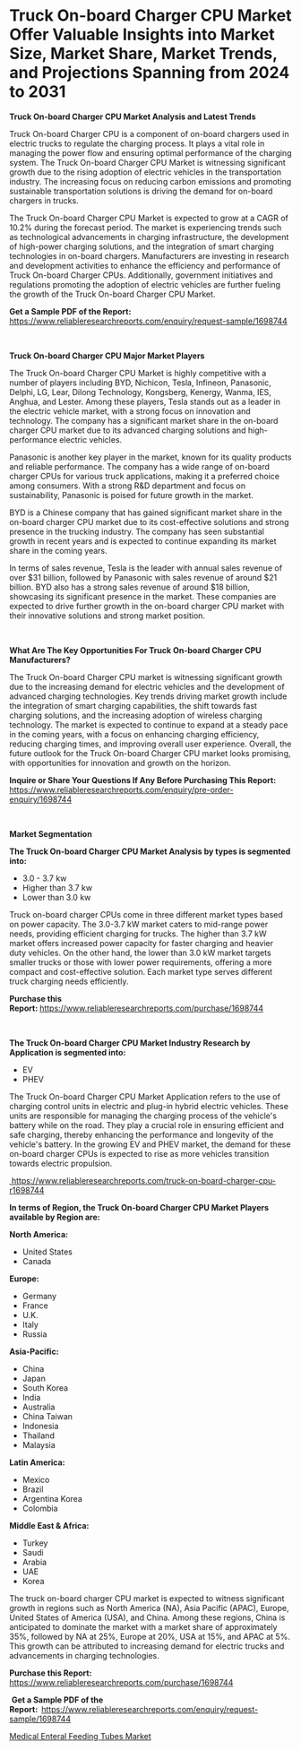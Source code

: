 <p><h1>Truck On-board Charger CPU Market Offer Valuable Insights into Market Size, Market Share, Market Trends, and Projections Spanning from 2024 to 2031</h1></p><p><strong>Truck On-board Charger CPU Market Analysis and Latest Trends</strong></p>
<p><p>Truck On-board Charger CPU is a component of on-board chargers used in electric trucks to regulate the charging process. It plays a vital role in managing the power flow and ensuring optimal performance of the charging system. The Truck On-board Charger CPU Market is witnessing significant growth due to the rising adoption of electric vehicles in the transportation industry. The increasing focus on reducing carbon emissions and promoting sustainable transportation solutions is driving the demand for on-board chargers in trucks.</p><p>The Truck On-board Charger CPU Market is expected to grow at a CAGR of 10.2% during the forecast period. The market is experiencing trends such as technological advancements in charging infrastructure, the development of high-power charging solutions, and the integration of smart charging technologies in on-board chargers. Manufacturers are investing in research and development activities to enhance the efficiency and performance of Truck On-board Charger CPUs. Additionally, government initiatives and regulations promoting the adoption of electric vehicles are further fueling the growth of the Truck On-board Charger CPU Market.</p></p>
<p><strong>Get a Sample PDF of the Report:&nbsp;</strong> <a href="https://www.reliableresearchreports.com/enquiry/request-sample/1698744">https://www.reliableresearchreports.com/enquiry/request-sample/1698744</a></p>
<p>&nbsp;</p>
<p><strong>Truck On-board Charger CPU Major Market Players</strong></p>
<p><p>The Truck On-board Charger CPU Market is highly competitive with a number of players including BYD, Nichicon, Tesla, Infineon, Panasonic, Delphi, LG, Lear, Dilong Technology, Kongsberg, Kenergy, Wanma, IES, Anghua, and Lester. Among these players, Tesla stands out as a leader in the electric vehicle market, with a strong focus on innovation and technology. The company has a significant market share in the on-board charger CPU market due to its advanced charging solutions and high-performance electric vehicles.</p><p>Panasonic is another key player in the market, known for its quality products and reliable performance. The company has a wide range of on-board charger CPUs for various truck applications, making it a preferred choice among consumers. With a strong R&D department and focus on sustainability, Panasonic is poised for future growth in the market.</p><p>BYD is a Chinese company that has gained significant market share in the on-board charger CPU market due to its cost-effective solutions and strong presence in the trucking industry. The company has seen substantial growth in recent years and is expected to continue expanding its market share in the coming years.</p><p>In terms of sales revenue, Tesla is the leader with annual sales revenue of over $31 billion, followed by Panasonic with sales revenue of around $21 billion. BYD also has a strong sales revenue of around $18 billion, showcasing its significant presence in the market. These companies are expected to drive further growth in the on-board charger CPU market with their innovative solutions and strong market position.</p></p>
<p>&nbsp;</p>
<p><strong>What Are The Key Opportunities For Truck On-board Charger CPU Manufacturers?</strong></p>
<p><p>The Truck On-board Charger CPU market is witnessing significant growth due to the increasing demand for electric vehicles and the development of advanced charging technologies. Key trends driving market growth include the integration of smart charging capabilities, the shift towards fast charging solutions, and the increasing adoption of wireless charging technology. The market is expected to continue to expand at a steady pace in the coming years, with a focus on enhancing charging efficiency, reducing charging times, and improving overall user experience. Overall, the future outlook for the Truck On-board Charger CPU market looks promising, with opportunities for innovation and growth on the horizon.</p></p>
<p><strong>Inquire or Share Your Questions If Any Before Purchasing This Report:</strong> <a href="https://www.reliableresearchreports.com/enquiry/pre-order-enquiry/1698744">https://www.reliableresearchreports.com/enquiry/pre-order-enquiry/1698744</a></p>
<p>&nbsp;</p>
<p><strong>Market Segmentation</strong></p>
<p><strong>The Truck On-board Charger CPU Market Analysis by types is segmented into:</strong></p>
<p><ul><li>3.0 - 3.7 kw</li><li>Higher than 3.7 kw</li><li>Lower than 3.0 kw</li></ul></p>
<p><p>Truck on-board charger CPUs come in three different market types based on power capacity. The 3.0-3.7 kW market caters to mid-range power needs, providing efficient charging for trucks. The higher than 3.7 kW market offers increased power capacity for faster charging and heavier duty vehicles. On the other hand, the lower than 3.0 kW market targets smaller trucks or those with lower power requirements, offering a more compact and cost-effective solution. Each market type serves different truck charging needs efficiently.</p></p>
<p><strong>Purchase this Report:&nbsp;</strong><a href="https://www.reliableresearchreports.com/purchase/1698744">https://www.reliableresearchreports.com/purchase/1698744</a></p>
<p>&nbsp;</p>
<p><strong>The Truck On-board Charger CPU Market Industry Research by Application is segmented into:</strong></p>
<p><ul><li>EV</li><li>PHEV</li></ul></p>
<p><p>The Truck On-board Charger CPU Market Application refers to the use of charging control units in electric and plug-in hybrid electric vehicles. These units are responsible for managing the charging process of the vehicle's battery while on the road. They play a crucial role in ensuring efficient and safe charging, thereby enhancing the performance and longevity of the vehicle's battery. In the growing EV and PHEV market, the demand for these on-board charger CPUs is expected to rise as more vehicles transition towards electric propulsion.</p></p>
<p><a href="https://www.reliableresearchreports.com/truck-on-board-charger-cpu-r1698744">&nbsp;https://www.reliableresearchreports.com/truck-on-board-charger-cpu-r1698744</a></p>
<p><strong>In terms of Region, the Truck On-board Charger CPU Market Players available by Region are:</strong></p>
<p>
    <p> <strong> North America: </strong>
        <ul>
            <li>United States</li>
            <li>Canada</li>
        </ul>
        </p> 
    <p> <strong> Europe: </strong>
        <ul>
            <li>Germany</li>
            <li>France</li>
            <li>U.K.</li>
            <li>Italy</li>
            <li>Russia</li>
        </ul>
        </p> 
    <p> <strong> Asia-Pacific: </strong>
        <ul>
            <li>China</li>
            <li>Japan</li>
            <li>South Korea</li>
            <li>India</li>
            <li>Australia</li>
            <li>China Taiwan</li>
            <li>Indonesia</li>
            <li>Thailand</li>
            <li>Malaysia</li>
        </ul>
        </p> 
    <p> <strong> Latin America: </strong>
        <ul>
            <li>Mexico</li>
            <li>Brazil</li>
            <li>Argentina Korea</li>
            <li>Colombia</li>
        </ul>
        </p> 
    <p> <strong> Middle East & Africa: </strong>
        <ul>
            <li>Turkey</li>
            <li>Saudi</li>
            <li>Arabia</li>
            <li>UAE</li>
            <li>Korea</li>
        </ul>
    </p>
    </p>
<p><p>The truck on-board charger CPU market is expected to witness significant growth in regions such as North America (NA), Asia Pacific (APAC), Europe, United States of America (USA), and China. Among these regions, China is anticipated to dominate the market with a market share of approximately 35%, followed by NA at 25%, Europe at 20%, USA at 15%, and APAC at 5%. This growth can be attributed to increasing demand for electric trucks and advancements in charging technologies.</p></p>
<p><strong>Purchase this Report: </strong><a href="https://www.reliableresearchreports.com/purchase/1698744">https://www.reliableresearchreports.com/purchase/1698744</a></p>
<p>&nbsp;<strong>Get a Sample PDF of the Report:&nbsp;&nbsp;</strong><a href="https://www.reliableresearchreports.com/enquiry/request-sample/1698744">https://www.reliableresearchreports.com/enquiry/request-sample/1698744</a></p>
<p><strong></strong></p>
<p><p><a href="https://view.publitas.com/reportprime-1/global-medical-enteral-feeding-tubes-market-focus-on-product-type-gastrostomy-tube-nasoenteric-tube-other-end-user-and-region-analysis-and-forecast-2024-2031/">Medical Enteral Feeding Tubes Market</a></p></p>